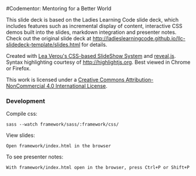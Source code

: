 #Codementor: Mentoring for a Better World
        
This slide deck is based on the Ladies Learning Code slide deck, which includes features such as incremental display of content, interactive CSS demos built into the slides, markdown integration and presenter notes. Check out the original slide deck at http://ladieslearningcode.github.io/llc-slidedeck-template/slides.html for details.

Created with <a href="https://github.com/LeaVerou/csss/sample-slideshow.html">Lea Verou's CSS-based SlideShow System</a> and <a href="http://lab.hakim.se/reveal-js/">reveal.js</a>. Syntax highlighting courtesy of http://highlightjs.org. Best viewed in Chrome or Firefox.

This work is licensed under a <a rel="license" href="http://creativecommons.org/licenses/by-nc/4.0/">Creative Commons Attribution-NonCommercial 4.0 International License</a>.


### Development

Compile css:

    sass --watch framework/sass/:framework/css/

View slides:

    Open framework/index.html in the browser
    
To see presenter notes:

    With framework/index.html open in the browser, press Ctrl+P or Shift+P
